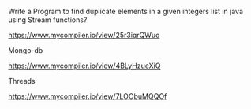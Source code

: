 Write a Program to find duplicate elements in a given integers list in java using Stream functions?

https://www.mycompiler.io/view/25r3iqrQWuo

Mongo-db 

https://www.mycompiler.io/view/4BLyHzueXiQ

Threads

https://www.mycompiler.io/view/7LOObuMQQOf